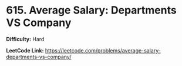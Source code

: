 # 615. Average Salary: Departments VS Company

**Difficulty:** Hard

**LeetCode Link:** https://leetcode.com/problems/average-salary-departments-vs-company/

